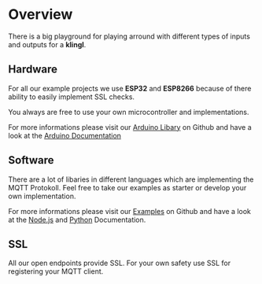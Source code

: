 # Overview

There is a big playground for playing arround with different types of inputs and outputs for a **klingl**.

## Hardware

For all our example projects we use **ESP32** and **ESP8266** because of there ability to easily implement SSL checks.

You always are free to use your own microcontroller and implementations.

For more informations please visit our [Arduino Libary](https://github.com/klinglme/arduino) on Github and have a look at the [Arduino Documentation](/guide/examples/arduino.html)

## Software

There are a lot of libaries in different languages which are implementing the MQTT Protokoll. Feel free to take our examples as starter or develop your own implementation.

For more informations please visit our [Examples](https://github.com/klinglme/) on Github and have a look at the [Node.js](/guide/examples/arduino.html) and [Python](/guide/examples/arduino.html) Documentation.

## SSL

All our open endpoints provide SSL. For your own safety use SSL for registering your MQTT client.
